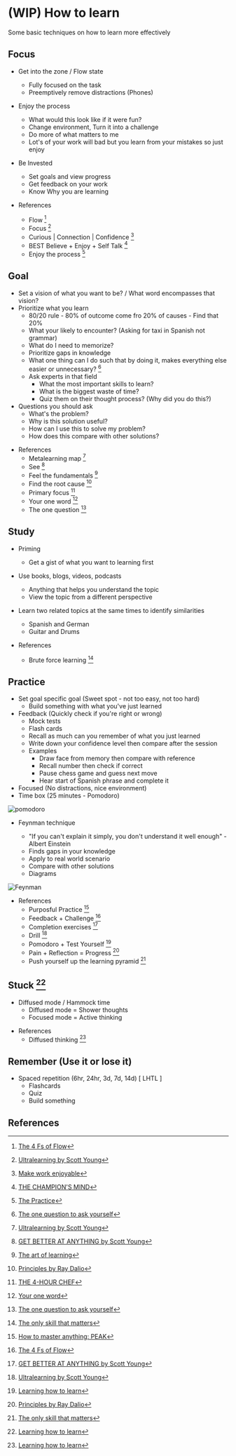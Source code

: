 # (WIP) How to learn

Some basic techniques on how to learn more effectively

## Focus

- Get into the zone / Flow state
  - Fully focused on the task
  - Preemptively remove distractions (Phones)
- Enjoy the process
  - What would this look like if it were fun?
  - Change environment, Turn it into a challenge
  - Do more of what matters to me
  - Lot's of your work will bad but you learn from your mistakes so just enjoy
- Be Invested

  - Set goals and view progress
  - Get feedback on your work
  - Know Why you are learning

- References
  - Flow [^FLOW]
  - Focus [^USY]
  - Curious | Connection | Confidence [^MWE]
  - BEST Believe + Enjoy + Self Talk [^TCM]
  - Enjoy the process [^TPSG]

## Goal

- Set a vision of what you want to be? / What word encompasses that vision?
- Prioritize what you learn
  - 80/20 rule - 80% of outcome come fro 20% of causes - Find that 20%
  - What your likely to encounter? (Asking for taxi in Spanish not grammar)
  - What do I need to memorize?
  - Prioritize gaps in knowledge
  - What one thing can I do such that by doing it, makes everything else easier or unnecessary? [^TOQTAY]
  - Ask experts in that field
    - What the most important skills to learn?
    - What is the biggest waste of time?
    - Quiz them on their thought process? (Why did you do this?)
- Questions you should ask
  - What's the problem?
  - Why is this solution useful?
  - How can I use this to solve my problem?
  - How does this compare with other solutions?

* References
  - Metalearning map [^USY]
  - See [^GBAA]
  - Feel the fundamentals [^TAOL]
  - Find the root cause [^PRD]
  - Primary focus [^TFHC]
  - Your one word [^YOW]
  - The one question [^TOQTAY]

## Study

- Priming

  - Get a gist of what you want to learning first

- Use books, blogs, videos, podcasts

  - Anything that helps you understand the topic
  - View the topic from a different perspective

- Learn two related topics at the same times to identify similarities

  - Spanish and German
  - Guitar and Drums

- References
  - Brute force learning [^TOSTM]

## Practice

- Set goal specific goal (Sweet spot - not too easy, not too hard)
  - Build something with what you've just learned
- Feedback (Quickly check if you're right or wrong)
  - Mock tests
  - Flash cards
  - Recall as much can you remember of what you just learned
  - Write down your confidence level then compare after the session
  - Examples
    - Draw face from memory then compare with reference
    - Recall number then check if correct
    - Pause chess game and guess next move
    - Hear start of Spanish phrase and complete it
- Focused (No distractions, nice environment)
- Time box (25 minutes - Pomodoro)

![pomodoro](../resources/pomodoro.png)

- Feynman technique

  - "If you can't explain it simply, you don't understand it well enough" - Albert Einstein
  - Finds gaps in your knowledge
  - Apply to real world scenario
  - Compare with other solutions
  - Diagrams

![Feynman](../resources/feynman-technique.jpg)

- References
  - Purposful Practice [^PEAK]
  - Feedback + Challenge [^FLOW]
  - Completion exercises [^GBAA]
  - Drill [^USY]
  - Pomodoro + Test Yourself [^LHTL]
  - Pain + Reflection = Progress [^PRD]
  - Push yourself up the learning pyramid [^TOSTM]

## Stuck [^LHTL]

- Diffused mode / Hammock time
  - Diffused mode = Shower thoughts
  - Focused mode = Active thinking

* References
  - Diffused thinking [^LHTL]

## Remember (Use it or lose it)

- Spaced repetition (6hr, 24hr, 3d, 7d, 14d) [ LHTL ]
  - Flashcards
  - Quiz
  - Build something

## References

[^LHTL]: [Learning how to learn](https://www.youtube.com/watch?v=O96fE1E-rf8)

[^TOSTM]: [The only skill that matters](https://www.youtube.com/watch?v=Gjb-o9VKBfQ)

[^TCM]: [THE CHAMPION'S MIND](https://www.youtube.com/watch?v=z_N4dfrLZiU)

[^MWE]: [Make work enjoyable](https://www.youtube.com/watch?v=F-PnVe9RxrM)

[^PEAK]: [How to master anything: PEAK](https://www.youtube.com/watch?v=uoUHlZP094Q)

[^USY]: [Ultralearning by Scott Young](https://www.youtube.com/watch?v=4xCiHppPfEs)

[^DEEPWORK]: [DEEPWORK](https://www.youtube.com/watch?v=gTaJhjQHcf8)

[^FLOW]: [The 4 Fs of Flow](https://www.youtube.com/watch?v=DXD8QjpQrFc)

[^TAOL]: [The art of learning](https://www.youtube.com/watch?v=qS5Q5KPU_No)

[^PRD]: [Principles by Ray Dalio](https://www.youtube.com/watch?v=axjq92vga9E)

[^YOW]: [Your one word](https://www.youtube.com/watch?v=25ht5njkmOM)

[^TOQTAY]: [The one question to ask yourself](https://www.youtube.com/watch?v=vbSZfuu9v48)

[^TFHC]: [THE 4-HOUR CHEF](https://www.youtube.com/watch?v=7k0698v02ow)

[^TPSG]: [The Practice](https://www.youtube.com/watch?v=1Zh4x8lPbnM)

[^GBAA]: [GET BETTER AT ANYTHING by Scott Young](https://www.youtube.com/watch?v=lz6tMyYp2UI)
